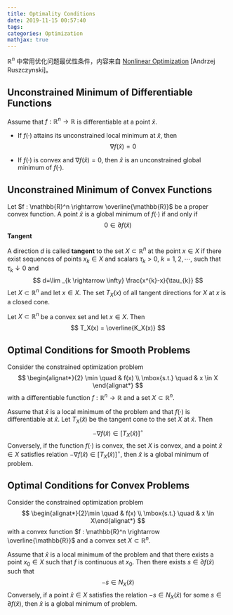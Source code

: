 ```yaml
---
title: Optimality Conditions
date: 2019-11-15 00:57:40
tags:
categories: Optimization
mathjax: true
---
```


$\mathbb{R}^n$ 中常用优化问题最优性条件，内容来自 <u>Nonlinear Optimization</u> [Andrzej Ruszczynski]。

<!--more-->

## Unconstrained Minimum of Differentiable Functions

Assume that $f : \mathbb{R}^n \rightarrow {\mathbb{R}}$ is differentiable at a point $\hat{x}$.

+ If $f(·)$ attains its unconstrained local minimum at $\hat{x}$, then
  $$
  \nabla f(\hat{x})=0
  $$

+ If $f(·)$ is convex and $\nabla f(\hat{x})=0$, then $\hat{x}$ is an unconstrained global minimum of $f(·)$.

## Unconstrained Minimum of Convex Functions

Let $f : \mathbb{R}^n \rightarrow \overline{\mathbb{R}}$ be a proper convex function. A point $\hat{x}$ is a global minimum of $f(·)$ if and only if
$$
0 \in \partial f(\hat{x})
$$
**Tangent**

A direction $d$ is called **tangent** to the set $X \subset \mathbb{R}^n$ at the point $x \in X$ if there exist sequences of points $x_k \in X$ and scalars $\tau_k > 0$, $k = 1, 2, \cdots$, such that $\tau_k \downarrow 0$ and
$$
d=\lim _{k \rightarrow \infty} \frac{x^{k}-x}{\tau_{k}}
$$
Let $X \subset \mathbb{R}^n$ and let $x \in X$. The set $T_X(x)$ of all tangent directions for $X$ at $x$ is a closed cone.

Let $X \subset \mathbb{R}^n$ be a convex set and let $x \in X$. Then
$$
T_X(x) = \overline{K_X(x)}
$$

##  Optimal Conditions for Smooth Problems

Consider the constrained optimization problem
$$
\begin{alignat*}{2}
\min \quad & f(x)  \\ 
\mbox{s.t.} \quad 
& x \in X
\end{alignat*}
$$
with a differentiable function $f : \mathbb{R}^n \rightarrow \mathbb{R}$ and a set $X \subset \mathbb{R}^n$.

Assume that $\hat{x}$ is a local minimum of the problem and that $f(·)$ is differentiable at $\hat{x}$. Let $T_X(\hat{x})$ be the tangent cone to the set $X$ at $\hat{x}$. Then
$$
-\nabla f(\hat{x}) \in \left[T_X(\hat{x}) \right]^\circ
$$
Conversely, if the function $f(·)$ is convex, the set $X$ is convex, and a point $\hat{x} \in X$ satisfies relation $-\nabla f(\hat{x}) \in \left[T_X(\hat{x}) \right]^\circ$, then $\hat{x}$ is a global minimum of problem.

## Optimal Conditions for Convex Problems

Consider the constrained optimization problem
$$
\begin{alignat*}{2}\min \quad & f(x)  \\ \mbox{s.t.} \quad & x \in X\end{alignat*}
$$
with a convex function $f : \mathbb{R}^n \rightarrow \overline{\mathbb{R}}$ and a convex set $X \subset \mathbb{R}^n$.

Assume that $\hat{x}$ is a local minimum of the problem and that there exists a point $x_0 \in X$ such that $f$ is continuous at $x_0$. Then there exists $s \in \partial f(\hat{x})$ such that
$$
-s \in N_X(\hat{x})
$$
Conversely, if a point $\hat{x} \in X$ satisfies the relation $-s \in N_X(\hat{x})$ for some $s \in \partial f(\hat{x})$, then $\hat{x}$ is a global minimum of problem.

